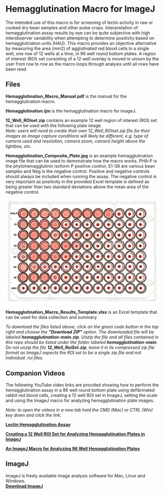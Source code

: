 # Hemagglutination Macro for ImageJ

The intended use of this macro is for screening of lectin activity in raw or cooked dry bean samples and other pulse crops. Interpretation of hemagglutination assay results by eye can be quite subjective with high interobserver variability when attempting to determine positivity based on hemagglutination units (HAU). This macro provides an objective alternative by measuring the area (mm2) of agglutinated red blood cells in a single well, one row of 12 wells at a time, in 96 well round bottom plates. A region of interest (ROI) set consisting of a 12 well overlay is moved in unison by the user from row to row as the macro loops through analysis until all rows have been read. 

## Files

**Hemagglutination_Macro_Manual.pdf** is the manual for the hemagglutination macro.

**Hemagglutination.ijm** is the hemagglutination macro for imageJ.

**12_Well_ROIset.zip** contains an example 12 well region of interest (ROI) set that can be used with the following plate image.  
*Note: users will need to create their own 12_Well_ROIset.zip file for their images as image capture conditions will likely be different, e.g. type of camera used and resolution, camera zoom, camera height above the lightbox, etc.*

**Hemagglutination_Composite_Plate.jpg** is an example hemagglutination image file that can be used to demonstrate how the macro works. PHA-P is the phytohemagglutinin isoform P positive control, S1-S6 are various bean samples and Neg is the negative control. Positive and negative controls should always be included when running the assay. The negative control is very important as positivity in the provided Excel template is defined as being greater than two standard deviations above the mean area of the negative control.

<img src="https://github.com/mcginleyj/hemagglutination/blob/main/Hemagglutination_Composite_Plate.jpg" width="600">

**Hemagglutination_Macro_Results_Template.xlsx** is an Excel template that can be used for data collection and summary. 

*To download the files listed above, click on the green code button in the top right and choose the **"Download ZIP"** option. The downloaded file will be labeled **hemagglutination-main.zip**. Unzip the file and all files contained in this repo should be listed under the folder labeled **hemagglutination-main**. Do not unzip the file **12_Well_RoiSet.zip**, leave it in its compressed zip file format as ImageJ expects the ROI set to be a single zip file and not individual .roi files.*

## Companion Videos
The following YouTube video links are provided showing how to perform the hemagglutination assay in a 96 well round bottom plate using defibrinated rabbit red blood cells, creating a 12 well ROI set in ImageJ, setting the scale and using the ImageJ macro for analyzing hemagglutination plate images.

*Note: to open the videos in a new tab hold the CMD (Mac) or CTRL (Win) key down and click the link.*

[**Lectin Hemagglutination Assay**](https://www.youtube.com/watch?v=FWOMhOlLiug) 

[**Creating a 12 Well ROI Set for Analyzing Hemagglutination Plates in ImageJ**](https://www.youtube.com/watch?v=d4BtTiAVIGo) 

[**An ImageJ Macro for Analyzing 96 Well Hemagglutination Plates**](https://www.youtube.com/watch?v=EF8ssYyJGDY) 

## ImageJ
ImageJ is freely available image analysis software for Mac, Linux and Windows.  
[**Download ImageJ**](https://imagej.net/ij/download.html)

